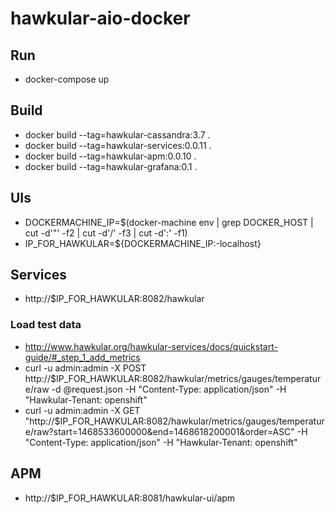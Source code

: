 # hawkular-aio-docker
## Run
- docker-compose up

## Build
- docker build --tag=hawkular-cassandra:3.7 .
- docker build --tag=hawkular-services:0.0.11 .
- docker build --tag=hawkular-apm:0.0.10 .
- docker build --tag=hawkular-grafana:0.1 .

## UIs
- DOCKERMACHINE_IP=$(docker-machine env | grep DOCKER_HOST | cut -d'"' -f2 | cut -d'/' -f3 | cut -d':' -f1)
- IP_FOR_HAWKULAR=${DOCKERMACHINE_IP:-localhost}

## Services
- http://$IP_FOR_HAWKULAR:8082/hawkular

### Load test data
- http://www.hawkular.org/hawkular-services/docs/quickstart-guide/#_step_1_add_metrics
- curl -u admin:admin -X POST http://$IP_FOR_HAWKULAR:8082/hawkular/metrics/gauges/temperature/raw -d @request.json -H "Content-Type: application/json" -H "Hawkular-Tenant: openshift"
- curl -u admin:admin -X GET "http://$IP_FOR_HAWKULAR:8082/hawkular/metrics/gauges/temperature/raw?start=1468533600000&end=1468618200001&order=ASC" -H "Content-Type: application/json" -H "Hawkular-Tenant: openshift"

## APM
- http://$IP_FOR_HAWKULAR:8081/hawkular-ui/apm
